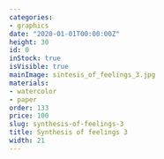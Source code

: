 ```yaml
---
categories:
- graphics
date: "2020-01-01T00:00:00Z"
height: 30
id: 0
inStock: true
isVisible: true
mainImage: sintesis_of_feelings_3.jpg
materials:
- watercolor
- paper
order: 133
price: 100
slug: synthesis-of-feelings-3
title: Synthesis of feelings 3
width: 21
---
```


